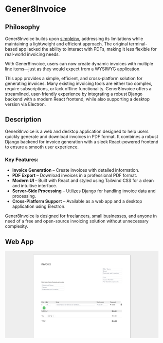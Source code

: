 # Gener8Invoice

## Philosophy

Gener8Invoice builds upon [simpleinv](https://github.com/hkuennen/simpleinv), addressing its limitations while maintaining a lightweight and efficient approach. The original terminal-based app lacked the ability to interact with PDFs, making it less flexible for real-world invoicing needs.

With Gener8Invoice, users can now create dynamic invoices with multiple line items—just as they would expect from a WYSIWYG application.

This app provides a simple, efficient, and cross-platform solution for generating invoices. Many existing invoicing tools are either too complex, require subscriptions, or lack offline functionality. Gener8Invoice offers a streamlined, user-friendly experience by integrating a robust Django backend with a modern React frontend, while also supporting a desktop version via Electron.

## Description

Gener8Invoice is a web and desktop application designed to help users quickly generate and download invoices in PDF format. It combines a robust Django backend for invoice generation with a sleek React-powered frontend to ensure a smooth user experience.

### Key Features:

- **Invoice Generation** – Create invoices with detailed information.
- **PDF Export** – Download invoices in a professional PDF format.
- **Modern UI** – Built with React and styled using Tailwind CSS for a clean and intuitive interface.
- **Server-Side Processing** – Utilizes Django for handling invoice data and processing.
- **Cross-Platform Support** – Available as a web app and a desktop application using Electron.

Gener8Invoice is designed for freelancers, small businesses, and anyone in need of a free and open-source invoicing solution without unnecessary complexity.

## Web App

[![Gener8Invoice](src/assets/thumbnail.png)](https://www.gener8invoice.com)
